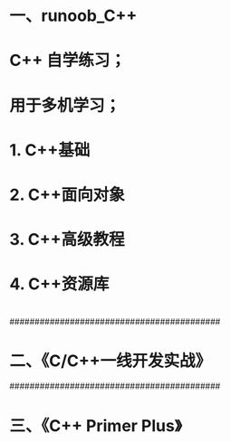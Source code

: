 # 一、runoob_C++
# C++ 自学练习；
# 用于多机学习；
# 
# 1. C++基础
# 2. C++面向对象
# 3. C++高级教程
# 4. C++资源库
#
##########################################
# 二、《C/C++一线开发实战》

##########################################
# 三、《C++ Primer Plus》





